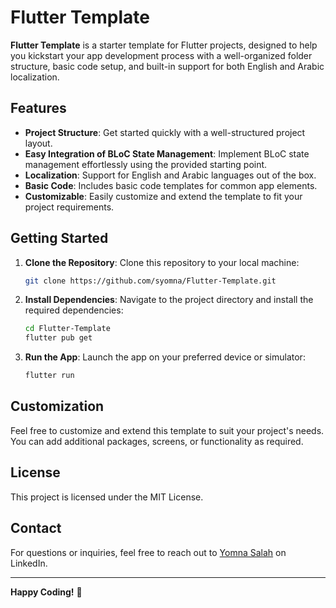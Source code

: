 
# Flutter Template

**Flutter Template** is a starter template for Flutter projects, designed to help you kickstart your app development process with a well-organized folder structure, basic code setup, and built-in support for both English and Arabic localization.

## Features

- **Project Structure**: Get started quickly with a well-structured project layout.
- **Easy Integration of BLoC State Management**: Implement BLoC state management effortlessly using the provided starting point.
- **Localization**: Support for English and Arabic languages out of the box.
- **Basic Code**: Includes basic code templates for common app elements.
- **Customizable**: Easily customize and extend the template to fit your project requirements.

## Getting Started

1. **Clone the Repository**: Clone this repository to your local machine:

   ```bash
   git clone https://github.com/syomna/Flutter-Template.git
   ```

2. **Install Dependencies**: Navigate to the project directory and install the required dependencies:

   ```bash
   cd Flutter-Template
   flutter pub get
   ```

3. **Run the App**: Launch the app on your preferred device or simulator:

   ```bash
   flutter run
   ```
   
## Customization

Feel free to customize and extend this template to suit your project's needs. You can add additional packages, screens, or functionality as required.

## License

This project is licensed under the MIT License.

## Contact

For questions or inquiries, feel free to reach out to [Yomna Salah](https://www.linkedin.com/in/yomna-s/) on LinkedIn.

---

**Happy Coding!** 🚀